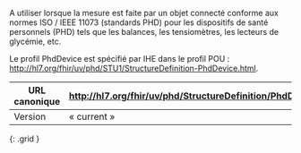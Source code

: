 
A utiliser lorsque la mesure est faite par un objet connecté conforme aux normes ISO / IEEE 11073 (standards PHD) pour les dispositifs de santé personnels (PHD) tels que les balances, les tensiomètres, les lecteurs de glycémie, etc.

Le profil PhdDevice est spécifié par IHE dans le profil POU : <http://hl7.org/fhir/uv/phd/STU1/StructureDefinition-PhdDevice.html>.  

|     URL   canonique    |     <http://hl7.org/fhir/uv/phd/StructureDefinition/PhdDevice>    |
|------------------------|-----------------------------------------------------------------|
|     Version            |     « current »                                                 |
{: .grid }
  
